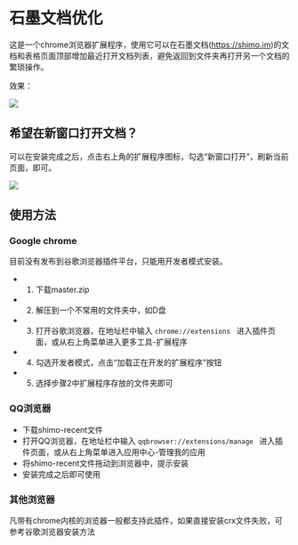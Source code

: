 # 石墨文档优化

这是一个chrome浏览器扩展程序，使用它可以在石墨文档(https://shimo.im)的文档和表格页面顶部增加最近打开文档列表，避免返回到文件夹再打开另一个文档的繁琐操作。

效果：

![](https://dn-shimo-image.qbox.me/7T2FaDMtF8416ipF/image.gif)

## 希望在新窗口打开文档？

可以在安装完成之后，点击右上角的扩展程序图标，勾选“新窗口打开”，刷新当前页面，即可。

![](https://dn-shimo-image.qbox.me/Om6SAAcjXvEn6cfN/image.png)

## 使用方法

### Google chrome

目前没有发布到谷歌浏览器插件平台，只能用开发者模式安装。

- 1. 下载master.zip
- 2. 解压到一个不常用的文件夹中，如D盘
- 3. 打开谷歌浏览器，在地址栏中输入 ` chrome://extensions  ` 进入插件页面，或从右上角菜单进入更多工具-扩展程序
- 4. 勾选开发者模式，点击“加载正在开发的扩展程序”按钮
- 5. 选择步骤2中扩展程序存放的文件夹即可

### QQ浏览器

- 下载shimo-recent文件
- 打开QQ浏览器，在地址栏中输入 ` qqbrowser://extensions/manage  ` 进入插件页面，或从右上角菜单进入应用中心-管理我的应用
- 将shimo-recent文件拖动到浏览器中，提示安装
- 安装完成之后即可使用

### 其他浏览器

凡带有chrome内核的浏览器一般都支持此插件，如果直接安装crx文件失败，可参考谷歌浏览器安装方法
